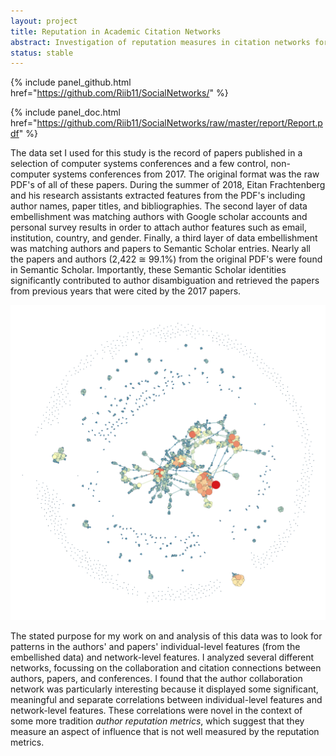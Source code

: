 ```yaml
---
layout: project
title: Reputation in Academic Citation Networks
abstract: Investigation of reputation measures in citation networks for papers in major computer science publications.
status: stable
---
```


{% include panel_github.html href="https://github.com/Riib11/SocialNetworks/" %}

{% include panel_doc.html href="https://github.com/Riib11/SocialNetworks/raw/master/report/Report.pdf" %}

The data set I used for this study is the record of papers published in a selection of computer systems conferences and a few control, non-computer systems conferences from 2017.
The original format was the raw PDF's of all of these papers.
During the summer of 2018, Eitan Frachtenberg
 and his research assistants extracted features from the PDF's including author names, paper titles, and bibliographies.
The second layer of data embellishment was matching authors with Google scholar accounts and personal survey results in order to attach author features such as email, institution, country, and gender.
Finally, a third layer of data embellishment was matching authors and papers to Semantic Scholar entries.
Nearly all the papers and authors (2,422 ≅ 99.1%) from the original PDF's were found in Semantic Scholar.
Importantly, these Semantic Scholar identities significantly contributed to author disambiguation and retrieved the papers from previous years that were cited by the 2017 papers.

![](/assets/social-networks-in-cs-academia/paper-collaboration-network-centrality-degree.png)

The stated purpose for my work on and analysis of this data was to look for patterns in the authors' and papers' individual-level features (from the embellished data) and network-level features.
I analyzed several different networks, focussing on the collaboration and citation connections between authors, papers, and conferences.
I found that the author collaboration network was particularly interesting because it displayed some significant, meaningful and separate correlations between individual-level features and network-level features.
These correlations were novel in the context of some more tradition _author reputation metrics_, which suggest that they measure an aspect of influence that is not well measured by the reputation metrics.
